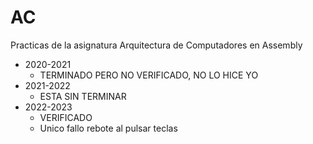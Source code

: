 # AC

Practicas de la asignatura Arquitectura de Computadores en Assembly

- 2020-2021
  - TERMINADO PERO NO VERIFICADO, NO LO HICE YO
- 2021-2022
  - ESTA SIN TERMINAR
- 2022-2023
  - VERIFICADO
  - Unico fallo rebote al pulsar teclas
